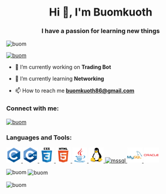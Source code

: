 <h1 align="center">Hi 👋, I'm Buomkuoth</h1>
<h3 align="center">I have a passion for learning new things</h3>

<p align="left"> <img src="https://komarev.com/ghpvc/?username=buom&label=Profile%20views&color=0e75b6&style=flat" alt="buom" /> </p>

<p align="left"> <a href="https://twitter.com/buom" target="blank"><img src="https://img.shields.io/twitter/follow/buom?logo=twitter&style=for-the-badge" alt="buom" /></a> </p>

- 🔭 I’m currently working on **Trading Bot**

- 🌱 I’m currently learning **Networking**

- 📫 How to reach me **buomkuoth86@gmail.com**

<h3 align="left">Connect with me:</h3>
<p align="left">
<a href="https://twitter.com/buom" target="blank"><img align="center" src="https://raw.githubusercontent.com/rahuldkjain/github-profile-readme-generator/master/src/images/icons/Social/twitter.svg" alt="buom" height="30" width="40" /></a>
</p>

<h3 align="left">Languages and Tools:</h3>
<p align="left"> <a href="https://www.cprogramming.com/" target="_blank" rel="noreferrer"> <img src="https://raw.githubusercontent.com/devicons/devicon/master/icons/c/c-original.svg" alt="c" width="40" height="40"/> </a> <a href="https://www.w3schools.com/cpp/" target="_blank" rel="noreferrer"> <img src="https://raw.githubusercontent.com/devicons/devicon/master/icons/cplusplus/cplusplus-original.svg" alt="cplusplus" width="40" height="40"/> </a> <a href="https://www.w3schools.com/css/" target="_blank" rel="noreferrer"> <img src="https://raw.githubusercontent.com/devicons/devicon/master/icons/css3/css3-original-wordmark.svg" alt="css3" width="40" height="40"/> </a> <a href="https://www.w3.org/html/" target="_blank" rel="noreferrer"> <img src="https://raw.githubusercontent.com/devicons/devicon/master/icons/html5/html5-original-wordmark.svg" alt="html5" width="40" height="40"/> </a> <a href="https://www.java.com" target="_blank" rel="noreferrer"> <img src="https://raw.githubusercontent.com/devicons/devicon/master/icons/java/java-original.svg" alt="java" width="40" height="40"/> </a> <a href="https://www.linux.org/" target="_blank" rel="noreferrer"> <img src="https://raw.githubusercontent.com/devicons/devicon/master/icons/linux/linux-original.svg" alt="linux" width="40" height="40"/> </a> <a href="https://www.microsoft.com/en-us/sql-server" target="_blank" rel="noreferrer"> <img src="https://www.svgrepo.com/show/303229/microsoft-sql-server-logo.svg" alt="mssql" width="40" height="40"/> </a> <a href="https://www.mysql.com/" target="_blank" rel="noreferrer"> <img src="https://raw.githubusercontent.com/devicons/devicon/master/icons/mysql/mysql-original-wordmark.svg" alt="mysql" width="40" height="40"/> </a> <a href="https://www.oracle.com/" target="_blank" rel="noreferrer"> <img src="https://raw.githubusercontent.com/devicons/devicon/master/icons/oracle/oracle-original.svg" alt="oracle" width="40" height="40"/> </a> </p>

<p><img align="left" src="https://github-readme-stats.vercel.app/api/top-langs?username=buom&show_icons=true&locale=en&layout=compact" alt="buom" /></p>

<p>&nbsp;<img align="center" src="https://github-readme-stats.vercel.app/api?username=buom&show_icons=true&locale=en" alt="buom" /></p>

<p><img align="center" src="https://github-readme-streak-stats.herokuapp.com/?user=buom&" alt="buom" /></p>
